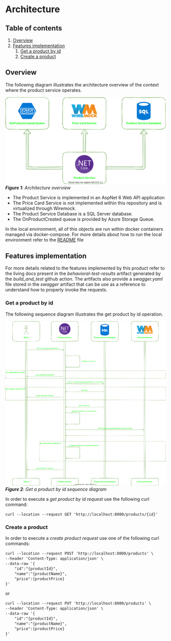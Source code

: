 # Architecture

## Table of contents

1. [Overview](#overview)
2. [Features implementation](#features-implementation)
   1. [Get a product by id](#get-a-product-by-id)
   2. [Create a product](#create-a-product)

## Overview
The following diagram illustrates the architecture overview of the context where the product service operates.

![Architecture overview](./markdown-assets/architecture-overview.svg)***Figure 1**: Architecture overview*

- The Product Service is implemented in an AspNet 6 Web API application
- The Price Card Service is not implemented within this repository and is virtualized through Wiremock.
- The Product Service Database is a SQL Server database.
- The OnProductCreated queue is provided by Azure Storage Queue.

In the local environment, all of this objects are run within docker containers managed via docker-compose. For more details about how to run the local environment refer to the [README](./README.md) file

## Features implementation

For more details related to the features implemented by this product refer to the living docs present in the *behavioral-test-results* artifact generated by the *build_and_test* github action.
The artifacts also provide a *swagger.yaml* file stored in the *swagger* artifact that can be use as a reference to understand how to properly invoke the requests.

### Get a product by id

The following sequence diagram illustrates the get product by id operation.

![Get product by id](./markdown-assets/get-product-by-id.svg)***Figure 2**: Get a product by id sequence diagram*


In order to execute a *get product by id request* use the following curl command:
```
curl --location --request GET 'http://localhost:8000/products/{id}'
```

### Create a product



In order to execute a *create product request* use one of the following curl commands:
```
curl --location --request POST 'http://localhost:8000/products' \
--header 'Content-Type: application/json' \
--data-raw '{
    "id":"{productId}",
    "name":"{productName}",
    "price":{productPrice}
}'
```
or
```
curl --location --request PUT 'http://localhost:8000/products' \
--header 'Content-Type: application/json' \
--data-raw '{
    "id":"{productId}",
    "name":"{productName}",
    "price":{productPrice}
}'
```
